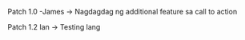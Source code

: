 Patch 1.0
-James -> Nagdagdag ng additional feature sa call to action

Patch 1.2
Ian -> Testing lang
